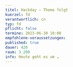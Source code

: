 ```yaml
---
titel: Hackday – Thema folgt
kuerzel: fd
verantwortlich: cn
typ: fd
pflicht: false
termine: 2023-06-30 10:00
empfohlene-voraussetzungen: 
published: true
dauer: 420
raum: 3.209
info: Heute geht es um …
---
```

